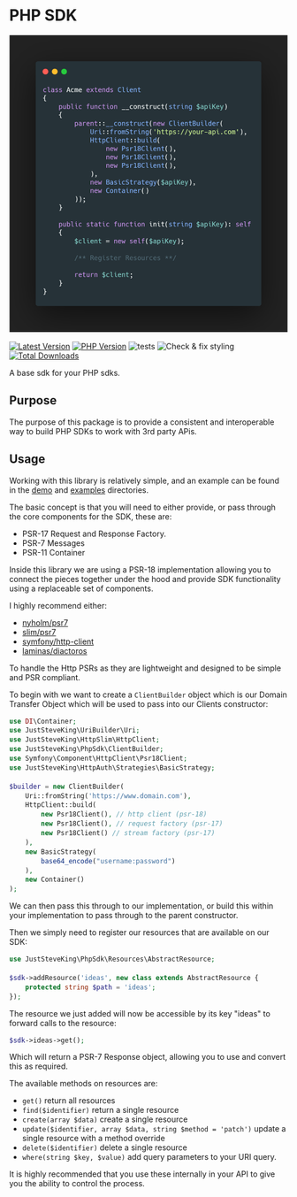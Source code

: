 # PHP SDK

<p align="center">

![](./php-sdk.png)

</p>

<!-- BADGES_START -->
[![Latest Version][badge-release]][packagist]
[![PHP Version][badge-php]][php]
![tests](https://github.com/JustSteveKing/php-sdk/workflows/tests/badge.svg)
![Check & fix styling](https://github.com/JustSteveKing/php-sdk/workflows/Code%20style/badge.svg)
[![Total Downloads][badge-downloads]][downloads]

[badge-release]: https://img.shields.io/packagist/v/juststeveking/php-sdk.svg?style=flat-square&label=release
[badge-php]: https://img.shields.io/packagist/php-v/juststeveking/php-sdk.svg?style=flat-square
[badge-downloads]: https://img.shields.io/packagist/dt/juststeveking/php-sdk.svg?style=flat-square&colorB=mediumvioletred

[packagist]: https://packagist.org/packages/juststeveking/php-sdk
[php]: https://php.net
[downloads]: https://packagist.org/packages/juststeveking/php-sdk
<!-- BADGES_END -->

A base sdk for your PHP sdks.

## Purpose

The purpose of this package is to provide a consistent and interoperable way to build PHP SDKs to work with 3rd party APis.


## Usage

Working with this library is relatively simple, and an example can be found in the [demo](./demo) and [examples](./examples) directories.

The basic concept is that you will need to either provide, or pass through the core components for the SDK, these are:

- PSR-17 Request and Response Factory.
- PSR-7 Messages
- PSR-11 Container

Inside this library we are using a PSR-18 implementation allowing you to connect the pieces together under the hood and provide SDK functionality using a replaceable set of components.

I highly recommend either:

- [nyholm/psr7](https://github.com/Nyholm/psr7/)
- [slim/psr7](https://github.com/slimphp/Slim-Psr7)
- [symfony/http-client](https://github.com/symfony/http-client)
- [laminas/diactoros](https://github.com/laminas/laminas-diactoros)

To handle the Http PSRs as they are lightweight and designed to be simple and PSR compliant.


To begin with we want to create a `ClientBuilder` object which is our Domain Transfer Object which will be used to pass into our Clients constructor:

```php
use DI\Container;
use JustSteveKing\UriBuilder\Uri;
use JustSteveKing\HttpSlim\HttpClient;
use JustSteveKing\PhpSdk\ClientBuilder;
use Symfony\Component\HttpClient\Psr18Client;
use JustSteveKing\HttpAuth\Strategies\BasicStrategy;

$builder = new ClientBuilder(
    Uri::fromString('https://www.domain.com'),
    HttpClient::build(
        new Psr18Client(), // http client (psr-18)
        new Psr18Client(), // request factory (psr-17)
        new Psr18Client() // stream factory (psr-17)
    ),
    new BasicStrategy(
        base64_encode("username:password")
    ),
    new Container()
);
```

We can then pass this through to our implementation, or build this within your implementation to pass through to the parent constructor.

Then we simply need to register our resources that are available on our SDK:

```php
use JustSteveKing\PhpSdk\Resources\AbstractResource;

$sdk->addResource('ideas', new class extends AbstractResource {
    protected string $path = 'ideas';
});
```

The resource we just added will now be accessible by its key "ideas" to forward calls to the resource:

```php
$sdk->ideas->get();
```

Which will return a PSR-7 Response object, allowing you to use and convert this as required.

The available methods on resources are:

- `get()` return all resources
- `find($identifier)` return a single resource
- `create(array $data)` create a single resource
- `update($identifier, array $data, string $method = 'patch')` update a single resource with a method override
- `delete($identifier)` delete a single resource
- `where(string $key, $value)` add query parameters to your URI query.


It is highly recommended that you use these internally in your API to give you the ability to control the process.
